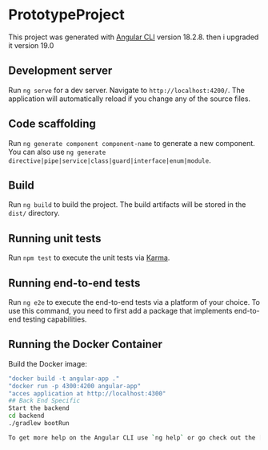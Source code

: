 # PrototypeProject

This project was generated with [Angular CLI](https://github.com/angular/angular-cli) version 18.2.8.
then i upgraded it version 19.0
  
## Development server

Run `ng serve` for a dev server. Navigate to `http://localhost:4200/`. The application will automatically reload if you change any of the source files.

## Code scaffolding

Run `ng generate component component-name` to generate a new component. You can also use `ng generate directive|pipe|service|class|guard|interface|enum|module`.

## Build

Run `ng build` to build the project. The build artifacts will be stored in the `dist/` directory.

## Running unit tests

Run `npm test` to execute the unit tests via [Karma](https://karma-runner.github.io).

## Running end-to-end tests

Run `ng e2e` to execute the end-to-end tests via a platform of your choice. To use this command, you need to first add a package that implements end-to-end testing capabilities.


## Running the Docker Container
 Build the Docker image:
   ```bash
   "docker build -t angular-app ."
   "docker run -p 4300:4200 angular-app"
   "acces application at http://localhost:4300"
## Back End Specific
Start the backend
cd backend
./gradlew bootRun

To get more help on the Angular CLI use `ng help` or go check out the [Angular CLI Overview and Command Reference](https://angular.dev/tools/cli) page.
